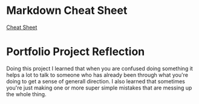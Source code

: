 # Markdown Cheat Sheet 
[Cheat Sheet](https://www.markdownguide.org/cheat-sheet/)

# Portfolio Project Reflection 
Doing this project I learned that when you are confused doing something it helps a lot to talk to someone who has already been through what you're doing to get a sense of generall direction. I also learned that sometimes you're just making one or more super simple mistakes that are messing up the whole thing. 